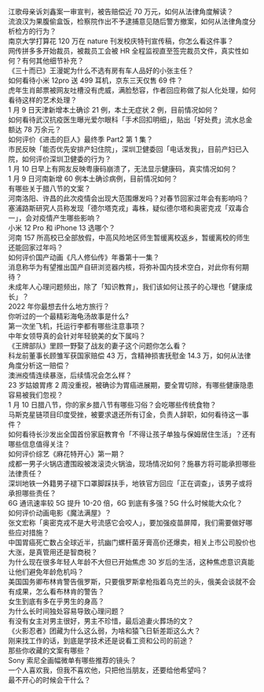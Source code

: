 江歌母亲诉刘鑫案一审宣判，被告赔偿近 70 万元，如何从法律角度解读？  
流浪汉为果腹偷盒饭，检察院作出不予逮捕意见随后警方撤案，如何从法律角度分析检方的行为？  
南京大学打算花 120 万在 nature 刊发校庆特刊宣传稿，你怎么看这件事？  
网传拼多多开始裁员，被裁员工会被 HR 全程监视直至签完裁员文件，真实性如何？有何其他细节补充？  
《三十而已》王漫妮为什么不选有房有车人品好的小张主任？  
如何看待小米 12pro 送 499 耳机，京东三天仅售 69 件？  
虎年生肖邮票被网友吐槽没有虎威，满脸愁容，作者回应称做了拟人化处理，如何看待这样的艺术处理？  
1 月 9 日天津新增本土确诊 21 例，本土无症状 2 例，目前情况如何？  
如何看待武汉抗疫医生曝光爱尔眼科「手术回扣明细」，贴出「好处费」流水总金额达 78 万余元？  
如何评价《进击的巨人》最终季 Part2 第 1 集？  
市民反映「能否优先安排产妇住院」，深圳卫健委回「电话发我」，目前产妇已入院，如何评价深圳卫健委的行为？  
1 月 10 日早上有网友反映粤康码崩溃了，无法显示健康码，真实情况如何？  
1 月 9 日河南新增 60 例本土确诊病例，目前情况如何？  
有哪些关于腊八节的文案？  
河南洛阳、许昌的此次疫情会出现大范围爆发吗？对春节回家过年会有影响吗？  
塞浦路斯研究人员称发现「德尔塔克戎」毒株，疑似德尔塔和奥密克戎「双毒合一」，会对疫情产生哪些影响？  
小米 12 Pro 和 iPhone 13 选哪个？  
河南 157 所高校已全部放假，中高风险地区师生暂缓离校返乡，暂缓离校的师生还能回家过年吗？  
如何评价国产动画《凡人修仙传》年番第十一集？  
消息称华为有望推出国产自研浏览器内核，将弥补国内技术空白，对此你有何期待？  
未成年人心理问题频出，除了「知识教育」，我们该如何让孩子的心理也「健康成长」？  
2022 年你最想去什么地方旅行？  
你听过的一个最精彩海龟汤故事是什么?  
第一次坐飞机，托运行李都有哪些注意事项？  
中年女领导真的会针对年轻貌美的女下属吗？  
《王牌部队》里顾一野娶了战友的妻子这个问题你怎么看？  
科龙前董事长顾雏军获国家赔偿 43 万，含精神损害抚慰金 14.3 万，如何从法律角度分析这一赔偿？  
澳洲疫情连续暴涨，后续情况会怎么样？  
23 岁姑娘胃疼 2 周没重视，被确诊为胃癌进展期，要全胃切除，有哪些健康隐患容易被我们忽视？  
1 月 10 日腊八节，你的家乡腊八节有哪些习俗？会吃哪些传统食物？  
马斯克星链项目印度受挫，被要求退还所有订金，负责人辞职，如何看待这一事件？  
如何看待长沙发出全国首份家庭教育令「不得让孩子单独与保姆居住生活」？还有哪些信息值得关注？  
如何评价综艺《麻花特开心》第一期？  
成都一男子火锅店遭围殴被泼滚烫火锅油，现场情况如何？施暴方将可能承担哪些法律责任？  
深圳地铁一外籍男子褪下口罩脚踩扶手，地铁官方回应「正在调查」，该男子或将承担哪些责任？  
6G 通讯速率较 5G 提升 10-20 倍，6G 到底有多强？5G 什么时候能大众化？  
如何评价动画电影《魔法满屋》？  
张文宏称「奥密克戎不是大号流感它会咬人」，要加强疫苗屏障，我们需要做好哪些应对措施？  
中国胃癌死亡数占全球近半，抗幽门螺杆菌牙膏高价还爆卖，相关上市公司股价也大涨，是真管用还是智商税？  
为什么现在很多年轻人年龄不大但已开始焦虑 30 岁后的生活，这种焦虑意识真能让他们避免年龄危机吗？  
美国国务卿布林肯警告俄罗斯，只要俄罗斯拿枪指着乌克兰的头，俄美会谈就不会有成果，怎么看布林肯的警告？  
女生到底有多在乎男生的身高？  
为什么长时间独处容易导致心理问题？  
有没有女主对男主很好，男主不珍惜，最后追妻火葬场的文？  
《火影忍者》团藏为什么这么弱，为啥和猿飞日斩差距这么大？  
刚来找工作的话，到底是学技术还是说看工资和公司的前途？  
那些你收藏的文案有哪些？  
Sony 索尼全画幅微单有哪些推荐的镜头？  
一个人喜欢我，但我不喜欢他，只把他当朋友，还要给他希望吗？  
最不开心的时候会干什么？  
